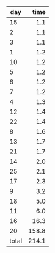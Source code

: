 | day | time |
|-----|-----:|
| 15 | 1.1 |
| 2 | 1.1 |
| 3 | 1.1 |
| 1 | 1.2 |
| 10 | 1.2 |
| 5 | 1.2 |
| 6 | 1.2 |
| 7 | 1.2 |
| 4 | 1.3 |
| 12 | 1.4 |
| 22 | 1.4 |
| 8 | 1.6 |
| 13 | 1.7 |
| 21 | 1.7 |
| 14 | 2.0 |
| 25 | 2.1 |
| 17 | 2.3 |
| 9 | 3.2 |
| 18 | 5.0 |
| 11 | 6.0 |
| 16 | 16.3 |
| 20 | 158.8 |
| total | 214.1 |
